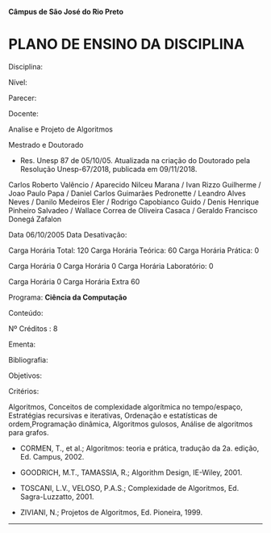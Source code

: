 **Câmpus de São José do Rio Preto**


# PLANO DE ENSINO DA DISCIPLINA


Disciplina:

Nível:

Parecer:

Docente:


Analise e Projeto de Algoritmos

Mestrado e Doutorado

-  Res. Unesp 87 de 05/10/05. Atualizada na criação do Doutorado pela Resolução
Unesp-67/2018, publicada em 09/11/2018.

Carlos Roberto Valêncio / Aparecido Nilceu Marana / Ivan Rizzo Guilherme / Joao
Paulo Papa / Daniel Carlos Guimarães Pedronette / Leandro Alves Neves / Danilo
Medeiros Eler / Rodrigo Capobianco Guido / Denis Henrique Pinheiro Salvadeo /
Wallace Correa de Oliveira Casaca / Geraldo Francisco Donegá Zafalon


Data 06/10/2005 Data Desativação:


Carga Horária Total: 120 Carga Horária Teórica: 60 Carga Horária Prática: 0

Carga Horária 0 Carga Horária 0 Carga Horária Laboratório: 0


Carga Horária 0 Carga Horária Extra 60

Programa: **Ciência da Computação**

Conteúdo:


Nº Créditos : 8


Ementa:

Bibliografia:

Objetivos:

Critérios:


Algoritmos, Conceitos de complexidade algorítmica no tempo/espaço, Estratégias recursivas e
iterativas, Ordenação e estatísticas de ordem,Programação dinâmica, Algoritmos gulosos,
Análise de algoritmos para grafos.

-  CORMEN, T., et al.; Algoritmos: teoria e prática, tradução da 2a. edição, Ed. Campus, 2002.

-  GOODRICH, M.T., TAMASSIA, R.; Algorithm Design, IE-Wiley, 2001.

-  TOSCANI, L.V., VELOSO, P.A.S.; Complexidade de Algoritmos, Ed. Sagra-Luzzatto, 2001.

-  ZIVIANI, N.; Projetos de Algoritmos, Ed. Pioneira, 1999.


-----

